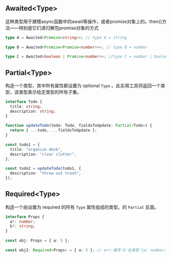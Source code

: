 ## Awaited\<Type\>

这种类型用于建模async函数中的await等操作，或者promise对象上的。then()方法——特别是它们递归解包promise对象的方式

```ts
type A = Awaited<Promise<string>>; // type A = string
   
type B = Awaited<Promise<Promise<number>>>; // type B = number
 
type C = Awaited<boolean | Promise<number>>; //type C = number | boolean
```

## Partial\<Type>

构造一个类型，其中所有属性都设置为 optional `Type` 。此实用工具将返回一个类型，该类型表示给定类型的所有子集。

```ts
interface Todo {
  title: string;
  description: string;
}
 
function updateTodo(todo: Todo, fieldsToUpdate: Partial<Todo>) {
  return { ...todo, ...fieldsToUpdate };
}
 
const todo1 = {
  title: "organize desk",
  description: "clear clutter",
};
 
const todo2 = updateTodo(todo1, {
  description: "throw out trash",
});
```

## Required\<Type>

构造一个由设置为 required 的所有 `Type` 属性组成的类型。的 `Partial` 反面。

```ts
interface Props {
  a?: number;
  b?: string;
}
 
const obj: Props = { a: 5 };
 
const obj2: Required<Props> = { a: 5 }; // err:属性'b'在类型'{a: number;} `，但类型为` required <Props> `。
```

